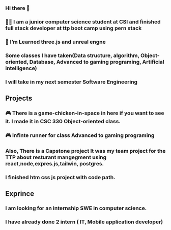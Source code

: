 ### Hi there 👋
### 👨‍💻 I am a junior computer science student at CSI and finished full stack developer at ttp boot camp using pern stack
### 🌱 I’m Learned three.js and unreal engne
### Some classes I have taken(Data structure, algorithm, Object-oriented, Database, Advanced to gaming programing, Artificial intelligence)
### I will take in my next semester Software Engineering 
## Projects
### 🎮  There is a game-chicken-in-space in here if you want to see it. I made it in CSC 330 Object-oriented class.
### 🎮 Infinte runner for class Advanced to gaming programing
### Also, There is a Capstone project It was my team project for the TTP about resturant mangegment using react,node,expres.js,tailwin, postgres.
### I finished htm css js project with code path.
## Exprince
### I am looking for an internship SWE in computer science.
### I have already done 2 intern ( IT, Mobile application developer)
<!--
**Asbern3333/Asbern3333** is a ✨ _special_ ✨ repository because its `README.md` (this file) appears on your GitHub profile.

Here are some ideas to get you started:

- 🔭 I’m currently working on ...
- 🌱 I’m currently learning ...
- 👯 I’m looking to collaborate on ...
- 🤔 I’m looking for help with ...
- 💬 Ask me about ...
- 📫 How to reach me: ...
- 😄 Pronouns: ...
- ⚡ Fun fact: ...
-->
